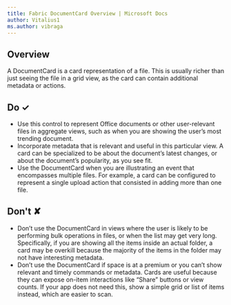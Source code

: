 ```yaml
---
title: Fabric DocumentCard Overview | Microsoft Docs
author: Vitalius1
ms.author: vibraga
---
```


## Overview
A DocumentCard is a card representation of a file. This is usually richer than just seeing the file in a grid view, as the card can contain additional metadata or actions.


## Do &#10003;
- Use this control to represent Office documents or other user-relevant files in aggregate views, such as when you are showing the user’s most trending document.
- Incorporate metadata that is relevant and useful in this particular view. A card can be specialized to be about the document’s latest changes, or about the document’s popularity, as you see fit.
- Use the DocumentCard when you are illustrating an event that encompasses multiple files. For example, a card can be configured to represent a single upload action that consisted in adding more than one file.

## Don't &#10008;
- Don’t use the DocumentCard in views where the user is likely to be performing bulk operations in files, or when the list may get very long. Specifically, if you are showing all the items inside an actual folder, a card may be overkill because the majority of the items in the folder may not have interesting metadata.
- Don’t use the DocumentCard if space is at a premium or you can’t show relevant and timely commands or metadata. Cards are useful because they can expose on-item interactions like “Share” buttons or view counts. If your app does not need this, show a simple grid or list of items instead, which are easier to scan.